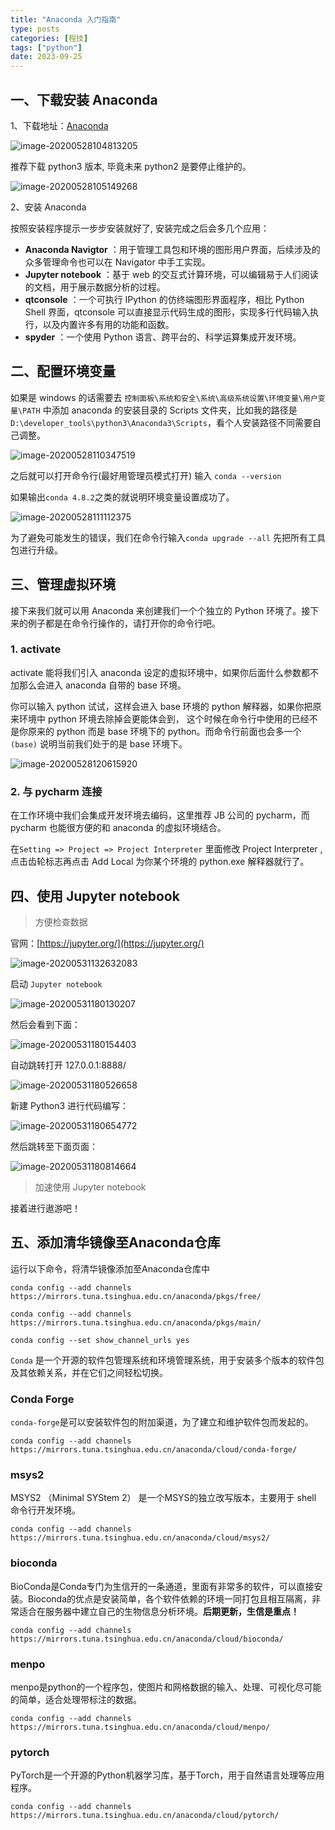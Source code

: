 ```yaml
---
title: "Anaconda 入门指南"
type: posts
categories: [程技]
tags: ["python"]
date: 2023-09-25
---
```


## 一、下载安装 Anaconda

1、下载地址：[Anaconda](https://www.anaconda.com/products/individual)

![image-20200528104813205](https://gitee.com/wugenqiang/PictureBed/raw/master/NoteBook/20200528104836.png)

推荐下载 python3 版本, 毕竟未来 python2 是要停止维护的。

![image-20200528105149268](https://gitee.com/wugenqiang/PictureBed/raw/master/NoteBook/20200528105150.png)

2、安装 Anaconda

按照安装程序提示一步步安装就好了, 安装完成之后会多几个应用：

* **Anaconda Navigtor** ：用于管理工具包和环境的图形用户界面，后续涉及的众多管理命令也可以在 Navigator 中手工实现。
* **Jupyter notebook** ：基于 web 的交互式计算环境，可以编辑易于人们阅读的文档，用于展示数据分析的过程。
* **qtconsole** ：一个可执行 IPython 的仿终端图形界面程序，相比 Python Shell 界面，qtconsole 可以直接显示代码生成的图形，实现多行代码输入执行，以及内置许多有用的功能和函数。
* **spyder** ：一个使用 Python 语言、跨平台的、科学运算集成开发环境。

## 二、配置环境变量

如果是 windows 的话需要去 `控制面板\系统和安全\系统\高级系统设置\环境变量\用户变量\PATH` 中添加 anaconda 的安装目录的 Scripts 文件夹，比如我的路径是`D:\developer_tools\python3\Anaconda3\Scripts`，看个人安装路径不同需要自己调整。

![image-20200528110347519](https://gitee.com/wugenqiang/PictureBed/raw/master/NoteBook/20200528110349.png)

之后就可以打开命令行(最好用管理员模式打开) 输入 `conda --version`

如果输出`conda 4.8.2`之类的就说明环境变量设置成功了。

![image-20200528111112375](https://gitee.com/wugenqiang/PictureBed/raw/master/NoteBook/20200528111113.png)

为了避免可能发生的错误，我们在命令行输入`conda upgrade --all` 先把所有工具包进行升级。

## 三、管理虚拟环境

接下来我们就可以用 Anaconda 来创建我们一个个独立的 Python 环境了。接下来的例子都是在命令行操作的，请打开你的命令行吧。

### 1. activate

activate 能将我们引入 anaconda 设定的虚拟环境中，如果你后面什么参数都不加那么会进入 anaconda 自带的 base 环境。

你可以输入 python 试试，这样会进入 base 环境的 python 解释器，如果你把原来环境中 python 环境去除掉会更能体会到， 这个时候在命令行中使用的已经不是你原来的 python 而是 base 环境下的 python。而命令行前面也会多一个`(base)` 说明当前我们处于的是 base 环境下。

![image-20200528120615920](https://gitee.com/wugenqiang/PictureBed/raw/master/NoteBook/20200528120616.png)

### 2. 与 pycharm 连接

在工作环境中我们会集成开发环境去编码，这里推荐 JB 公司的 pycharm，而 pycharm 也能很方便的和 anaconda 的虚拟环境结合。

在`Setting => Project => Project Interpreter` 里面修改 Project Interpreter , 点击齿轮标志再点击 Add Local 为你某个环境的 python.exe 解释器就行了。

## 四、使用 Jupyter notebook

> 方便检查数据

官网：[https://jupyter.org/](https://jupyter.org/)

![image-20200531132632083](https://gitee.com/wugenqiang/PictureBed/raw/master/NoteBook/20200531132633.png)

启动 `Jupyter notebook`

![image-20200531180130207](https://gitee.com/wugenqiang/PictureBed/raw/master/NoteBook/20200531180131.png)

然后会看到下面：

![image-20200531180154403](https://gitee.com/wugenqiang/PictureBed/raw/master/NoteBook/20200531180155.png)

自动跳转打开 127.0.0.1:8888/

![image-20200531180526658](https://gitee.com/wugenqiang/PictureBed/raw/master/NoteBook/20200531180527.png)

新建 Python3 进行代码编写：

![image-20200531180654772](https://gitee.com/wugenqiang/PictureBed/raw/master/NoteBook/20200531180656.png)

然后跳转至下面页面：

![image-20200531180814664](https://gitee.com/wugenqiang/PictureBed/raw/master/NoteBook/20200531180816.png)

> 加速使用 Jupyter notebook

接着进行遨游吧！



## 五、添加清华镜像至Anaconda仓库

运行以下命令，将清华镜像添加至Anaconda仓库中

```shell
conda config --add channels https://mirrors.tuna.tsinghua.edu.cn/anaconda/pkgs/free/

conda config --add channels https://mirrors.tuna.tsinghua.edu.cn/anaconda/pkgs/main/

conda config --set show_channel_urls yes
```

`Conda` 是一个开源的软件包管理系统和环境管理系统，用于安装多个版本的软件包及其依赖关系，并在它们之间轻松切换。

### Conda Forge

`conda-forge`是可以安装软件包的附加渠道，为了建立和维护软件包而发起的。

```shell
conda config --add channels https://mirrors.tuna.tsinghua.edu.cn/anaconda/cloud/conda-forge/
```

### msys2

MSYS2 （Minimal SYStem 2） 是一个MSYS的独立改写版本，主要用于 shell 命令行开发环境。

```shell
conda config --add channels https://mirrors.tuna.tsinghua.edu.cn/anaconda/cloud/msys2/
```

### bioconda

BioConda是Conda专门为生信开的一条通道，里面有非常多的软件，可以直接安装。Bioconda的优点是安装简单，各个软件依赖的环境一同打包且相互隔离，非常适合在服务器中建立自己的生物信息分析环境。**后期更新，生信是重点！**

```shell
conda config --add channels https://mirrors.tuna.tsinghua.edu.cn/anaconda/cloud/bioconda/
```

### menpo

menpo是python的一个程序包，使图片和网格数据的输入、处理、可视化尽可能的简单，适合处理带标注的数据。

```shell
conda config --add channels https://mirrors.tuna.tsinghua.edu.cn/anaconda/cloud/menpo/
```

### pytorch

PyTorch是一个开源的Python机器学习库，基于Torch，用于自然语言处理等应用程序。

```shell
conda config --add channels https://mirrors.tuna.tsinghua.edu.cn/anaconda/cloud/pytorch/
```

